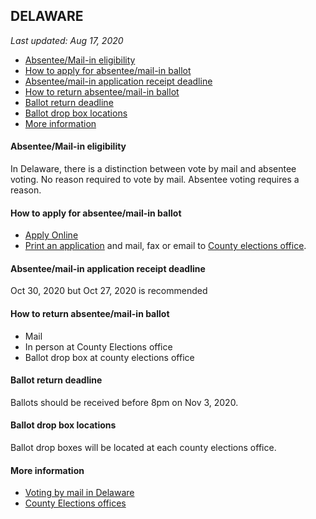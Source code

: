 ## DELAWARE

*Last updated: Aug 17, 2020*

* [Absentee/Mail-in eligibility](#absenteemail-in-eligibility)
* [How to apply for absentee/mail-in ballot](#how-to-apply-for-absenteemail-in-ballot)
* [Absentee/mail-in application receipt deadline](#absenteemail-in-application-receipt-deadline)
* [How to return absentee/mail-in ballot](#how-to-return-absenteemail-in-ballot)
* [Ballot return deadline](#ballot-return-deadline)
* [Ballot drop box locations](#ballot-drop-box-locations)
* [More information](#more-information)


#### Absentee/Mail-in eligibility
In Delaware, there is a distinction between vote by mail and absentee voting. No reason required to vote by mail. Absentee voting requires a reason.

#### How to apply for absentee/mail-in ballot
* [Apply Online](https://ivote.de.gov/VoterView)
* [Print an application](https://elections.delaware.gov/pubs/pdfs/VoteByMail_ApplicationForm.pdf) and mail, fax or email to [County elections office](https://elections.delaware.gov/locations.shtml).

#### Absentee/mail-in application receipt deadline
Oct 30, 2020 but Oct 27, 2020 is recommended


#### How to return absentee/mail-in ballot
* Mail
* In person at County Elections office
* Ballot drop box at county elections office

#### Ballot return deadline
Ballots should be received before 8pm on Nov 3, 2020.


#### Ballot drop box locations
Ballot drop boxes will be located at each county elections office.

#### More information
* [Voting by mail in Delaware](https://elections.delaware.gov/services/voter/votebymail/index.shtml)
* [County Elections offices](https://elections.delaware.gov/locations.shtml)
